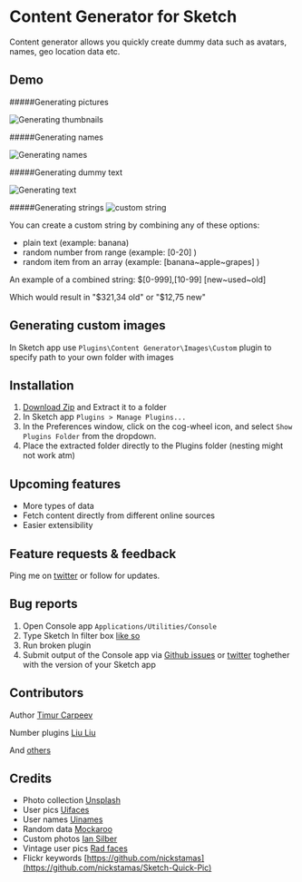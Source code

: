Content Generator for Sketch
============================

Content generator allows you quickly create dummy data such as avatars, names, geo location data etc.

## Demo
#####Generating pictures

![Generating thumbnails](https://raw.githubusercontent.com/timuric/Content-generator-for-sketch-app/master/tutorial/userpics.gif)

#####Generating names

![Generating names](https://raw.githubusercontent.com/timuric/Content-generator-for-sketch-app/master/tutorial/names.gif)

#####Generating dummy text

![Generating text](https://raw.githubusercontent.com/timuric/Content-generator-for-sketch-app/master/tutorial/lorem.gif)

#####Generating strings
![custom string](https://cloud.githubusercontent.com/assets/5709624/8092928/c18d6d76-0fbd-11e5-962d-417165cc1a2d.gif)

You can create a custom string by combining any of these options:
- plain text (example: banana)
- random number from range (example: [0-20] )
- random item from an array (example: [banana~apple~grapes] )

An example of a combined string: $[0-999],[10-99] [new~used~old]

Which would result in "$321,34 old" or "$12,75 new"


## Generating custom images
In Sketch app use  `Plugins\Content Generator\Images\Custom` plugin to specify path to your own folder with images


## Installation
1. [Download Zip](https://github.com/syokenz/Content-generator-sketch-plugin/archive/master.zip) and Extract it to a folder
2. In Sketch app `Plugins > Manage Plugins...`
3. In the Preferences window, click on the cog-wheel icon, and select `Show Plugins Folder` from the dropdown.
4. Place the extracted folder directly to the Plugins folder (nesting might not work atm)

## Upcoming features
* More types of data
* Fetch content directly from different online sources
* Easier extensibility

## Feature requests & feedback
Ping me on [twitter](http://twitter.com/timur_carpeev) or follow for updates.

## Bug reports
1. Open Console app `Applications/Utilities/Console`
2. Type Sketch In filter box [like so](https://raw.githubusercontent.com/syokenz/Content-generator-sketch-plugin/master/tutorial/console.png)
3. Run broken plugin
4. Submit output of the Console app via [Github issues](https://github.com/syokenz/Content-generator-sketch-plugin/issues) or [twitter](http://twitter.com/timur_carpeev) toghether with the version of your Sketch app


## Contributors
Author [Timur Carpeev](https://twitter.com/timur_carpeev)

Number plugins [Liu Liu](https://twitter.com/auxdesigner)

And [others](https://github.com/timuric/Content-generator-sketch-plugin/graphs/contributors)

## Credits
* Photo collection [Unsplash](http://unsplash.com/)
* User pics [Uifaces](http://uifaces.com/)
* User names [Uinames](http://uinames.com/)
* Random data [Mockaroo](http://mockaroo.com/)
* Custom photos [Ian Silber](https://github.com/iansilber/sketch-image-replace)
* Vintage user pics [Rad faces](http://www.radfaces.com/)
* Flickr keywords [https://github.com/nickstamas](https://github.com/nickstamas/Sketch-Quick-Pic)

